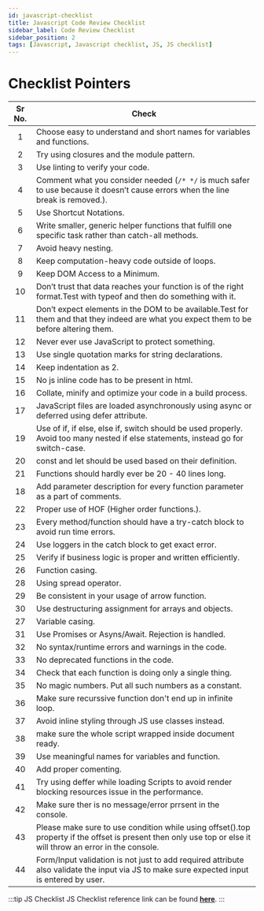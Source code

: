 ```yaml
---
id: javascript-checklist
title: Javascript Code Review Checklist
sidebar_label: Code Review Checklist
sidebar_position: 2
tags: [Javascript, Javascript checklist, JS, JS checklist]
---
```


# Checklist Pointers

Sr No. | Check |
:----: | ----- |
1 |	Choose easy to understand and short names for variables and functions.
2 |	Try using closures and the module pattern.
3 |	Use linting to verify your code.
4 |	Comment what you consider needed (`/* */` is much safer to use because it doesn’t cause errors when the line break is removed.).
5 |	Use Shortcut Notations.
6 |	Write smaller, generic helper functions that fulfill one specific task rather than catch-all methods.
7 |	Avoid heavy nesting.
8 |	Keep computation-heavy code outside of loops.
9 |	Keep DOM Access to a Minimum.
10 |	Don’t trust that data reaches your function is of the right format.Test with typeof and then do something with it.
11 |	Don’t expect elements in the DOM to be available.Test for them and that they indeed are what you expect them to be before altering them.
12 |	Never ever use JavaScript to protect something.
13 |	Use single quotation marks for string declarations.
14 |	Keep indentation as 2.
15 |	No js inline code has to be present in html.
16 |	Collate, minify and optimize your code in a build process.
17 |	JavaScript files are loaded asynchronously using async or deferred using defer attribute.
19 |	Use of if, if else, else if, switch should be used properly. Avoid too many nested if else statements, instead go for switch-case.
20 |	const and let should be used based on their definition.
21 |	Functions should hardly ever be 20 - 40 lines long.
18 |	Add parameter description for every function parameter as a part of comments.
22 |	Proper use of HOF (Higher order functions.).
23 |	Every  method/function should have a try-catch block to avoid run time errors.
24 |	Use loggers in the catch block to get exact error.
25 |	Verify if business logic is proper and written efficiently.
26 |	Function casing. 
28 |	Using spread operator.
29 |	Be consistent in your usage of arrow function.
30 |	Use destructuring assignment for arrays and objects.
27 |	Variable casing.
31 |	Use Promises or Asyns/Await. Rejection is handled.
32 |	No syntax/runtime errors and warnings in the code.
33 |	No deprecated functions in the code.
34 |	Check that each function is doing only a single thing. 
35 |	No magic numbers. Put all such numbers as a constant. 
36 |	Make sure recurssive function don't end up in infinite loop.
37 |	Avoid inline styling through JS use classes instead.
38 |	make sure the whole script wrapped inside document ready.
39 |	Use meaningful names for variables and function.
40 |	Add proper comenting.
41 |	Try using deffer while loading Scripts to avoid render blocking resources issue in the performance.
42 |	Make sure ther is no message/error prrsent in the console.
43 |	Please make sure to use condition while using offset().top property if the offset is present then only use top or else it will throw an error in the console.
44 |	Form/Input validation is not just to add required attribute also validate the input via JS to make sure expected input is entered by user.

:::tip JS Checklist
JS Checklist reference link can be found [**here**](https://docs.google.com/spreadsheets/d/1kbpSVE_ysY8Is5qvuWfCDTTTMp_Wtt5js7FBZzqGODk/edit#gid=0).
:::